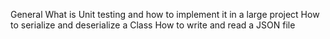General
What is Unit testing and how to implement it in a large project
How to serialize and deserialize a Class
How to write and read a JSON file

